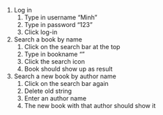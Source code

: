 1. Log in
    1. Type in username “Minh”
    2. Type in password “123”
    3. Click log-in
2. Search a book by name
   1. Click on the search bar at the top
   2. Type in bookname “”
   3. Click the search icon
   4. Book should show up as result
3. Search a new book by author name
   1. Click on the search bar again
   2. Delete old string
   3. Enter an author name
   4. The new book with that author should show it

